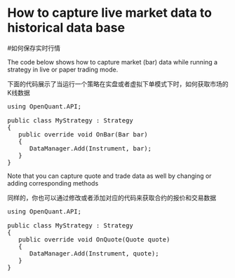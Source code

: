 # How to capture live market data to historical data base 
#如何保存实时行情

The code below shows how to capture market (bar) data while running a strategy in live or paper trading mode.

下面的代码展示了当运行一个策略在实盘或者虚拟下单模式下时，如何获取市场的K线数据
<pre>
using OpenQuant.API;

public class MyStrategy : Strategy
{
   public override void OnBar(Bar bar)
   {
      DataManager.Add(Instrument, bar);
   }
}
</pre>


Note that you can capture quote and trade data as well by changing or adding corresponding methods

同样的，你也可以通过修改或者添加对应的代码来获取合约的报价和交易数据

<pre>
using OpenQuant.API;

public class MyStrategy : Strategy
{
   public override void OnQuote(Quote quote)
   {
      DataManager.Add(Instrument, quote);
   }
}
</pre>